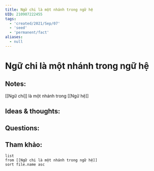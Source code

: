 ```yaml
---
title: Ngữ chi là một nhánh trong ngữ hệ
UID: 210907222455
tags:
  - 'created/2021/Sep/07'
  - 'seed'
  - 'permanent/fact'
aliases:
  - null
---
```

# Ngữ chi là một nhánh trong ngữ hệ

## Notes:
[[Ngữ chi]] là một nhánh trong [[Ngữ hệ]]

## Ideas & thoughts:

## Questions:


## Tham khảo:
```dataview
list
from [[Ngữ chi là một nhánh trong ngữ hệ]]
sort file.name asc
```